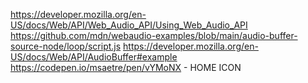 https://developer.mozilla.org/en-US/docs/Web/API/Web_Audio_API/Using_Web_Audio_API
https://github.com/mdn/webaudio-examples/blob/main/audio-buffer-source-node/loop/script.js
https://developer.mozilla.org/en-US/docs/Web/API/AudioBuffer#example
https://codepen.io/msaetre/pen/vYMoNX - HOME ICON